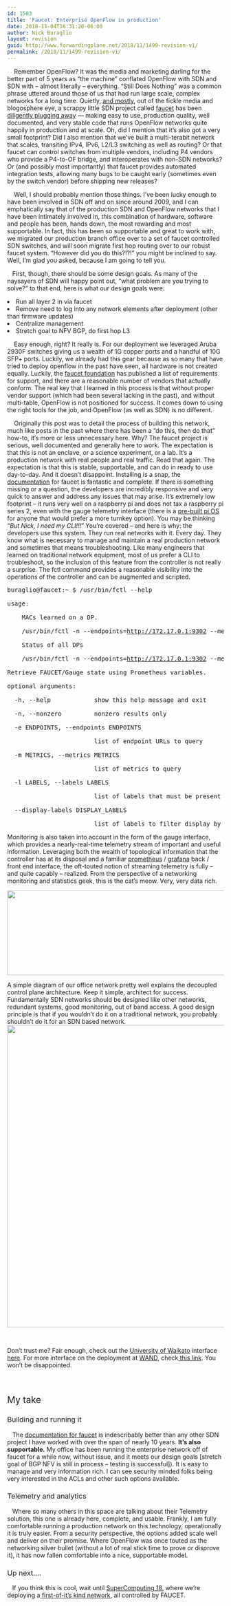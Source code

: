 ```yaml
---
id: 1503
title: 'Faucet: Enterprise OpenFlow in production'
date: 2018-11-04T16:31:20-06:00
author: Nick Buraglio
layout: revision
guid: http://www.forwardingplane.net/2018/11/1499-revision-v1/
permalink: /2018/11/1499-revision-v1/
---
```

<span style="font-weight: 400;">    Remember OpenFlow? It was the media and marketing darling for the better part of 5 years as “the machine” conflated OpenFlow with SDN and SDN with &#8211; almost literally &#8211; everything. &#8220;Still Does Nothing&#8221; was a common phrase uttered around those of us that had run large scale, complex networks for a long time. Quietly, </span>[<span style="font-weight: 400;">and mostly</span>](https://faucet-sdn.blogspot.com/)<span style="font-weight: 400;">, out of the fickle media and blogosphere eye, a scrappy little SDN project called </span>[<span style="font-weight: 400;">faucet</span>](https://github.com/faucetsdn/faucet) <span style="font-weight: 400;">has been </span>[<span style="font-weight: 400;">diligently plugging away</span>](https://github.com/faucetsdn/faucet) <span style="font-weight: 400;">&#8212; making easy to use, production quality, well documented, and very stable code that runs OpenFlow networks quite happily in production and at scale. Oh, did I mention that it&#8217;s also got a very small footprint? Did I also mention that we&#8217;ve built a multi-terabit network</span> <span style="font-weight: 400;">that </span><span style="font-weight: 400;">scales, transiting IPv4, IPv6, L2/L3 switching as well as routing? Or that faucet </span><span style="font-weight: 400;">can control switches from multiple vendors, including P4 vendors who provide a P4-to-OF bridge, and interoperates with non-SDN networks? Or (and possibly most importantly) that faucet provides automated integration tests, allowing many bugs to be caught early (sometimes even by the switch vendor) before shipping new releases? </span>

<span style="font-weight: 400;">    Well, I should probably mention those things. I&#8217;ve been lucky enough to have been involved in SDN off and on since around 2009, and I can emphatically say that of the production SDN and OpenFlow networks that I have been intimately involved in, this combination of hardware, software and people has been, hands down, the most rewarding and most supportable. In fact, this has been so supportable and great to work with, we migrated our production branch office over to a set of faucet controlled SDN switches, and will soon migrate first hop routing over to our robust faucet system. &#8220;However did you do this?!?!&#8221; you might be inclined to say. Well, I&#8217;m glad you asked, because I am going to tell you. </span>

 <span style="font-weight: 400;">   First, though, there should be some design goals. As many of the naysayers of SDN will happy point out, &#8220;what problem are you trying to solve?&#8221; to that end, here is what our design goals were:</span>

<li style="font-weight: 400;">
  <span style="font-weight: 400;">Run all layer 2 in via </span><span style="font-weight: 400;">faucet</span>
</li>
<li style="font-weight: 400;">
  <span style="font-weight: 400;">Remove need to log into any network elements after deployment (other than firmware updates)</span>
</li>
<li style="font-weight: 400;">
  <span style="font-weight: 400;">Centralize management</span>
</li>
<li style="font-weight: 400;">
  <span style="font-weight: 400;">Stretch goal to NFV BGP, do first hop L3</span>
</li>

<span style="font-weight: 400;">    Easy enough, right? It really is. For our deployment we leveraged Aruba 2930F switches giving us a wealth of 1G copper ports and a handful of 10G SFP+ ports. Luckily, we already had this gear because as so many that have tried to deploy openflow in the past have seen, all hardware is not created equally. Luckily, the </span>[<span style="font-weight: 400;">faucet foundation</span>](https://www.faucet.org.nz/) <span style="font-weight: 400;">has published a list of requirements for support, and there are a reasonable number of vendors that actually conform. The real key that I learned in this process is that without proper vendor support (which had been several lacking in the past), and without multi-table, OpenFlow is not positioned for success. It comes down to using the right tools for the job, and OpenFlow (as well as SDN) is no different. </span>

<span style="font-weight: 400;">    Originally this post was to detail the process of building this network, much like posts in the past where there has been a “do this, then do that” how-to, it’s more or less unnecessary here. Why? The </span><span style="font-weight: 400;">faucet</span> <span style="font-weight: 400;">project is serious, well documented and generally here to work. The expectation is that this is not an enclave, or a science experiment, or a lab. It’s a production network with real people and real traffic. Read that again. The expectation is that this is stable, supportable, and can do in ready to use day-to-day. And it doesn’t disappoint. Installing is a snap, the</span> [<span style="font-weight: 400;">documentation</span>](https://docs.faucet.nz/en/latest/tutorials/first_time.html) <span style="font-weight: 400;">for </span><span style="font-weight: 400;">faucet</span> <span style="font-weight: 400;">is fantastic and complete. If there is something missing or a question, the developers are incredibly responsive and very quick to answer and address any issues that may arise. It’s extremely low footprint &#8211; it runs very well on a raspberry pi and does not tax a raspberry pi series 2, even with the gauge telemetry interface (there is a</span> [<span style="font-weight: 400;">pre-built pi OS</span>](https://docs.faucet.nz/en/latest/installation.html#installing-on-raspberry-pi) <span style="font-weight: 400;">for anyone that would prefer a more turnkey option). You may be thinking “</span>_<span style="font-weight: 400;">But Nick, I need my CLI!!!</span>_<span style="font-weight: 400;">” You’re covered &#8211; and here is why: the developers use this system. They run real networks with it. Every day. They know what is necessary to manage and maintain a real production network and sometimes that means troubleshooting. Like many engineers that learned on traditional network equipment, most of us prefer a CLI to troubleshoot, so the inclusion of this feature from the controller is not really a surprise. The </span><span style="font-weight: 400;">fctl</span> <span style="font-weight: 400;">command provides a reasonable visibility into the operations of the controller and can be augmented and scripted. </span>

<pre><span style="font-weight: 400;">buraglio@faucet:~ $ /usr/bin/fctl --help</span>

<span style="font-weight: 400;">usage:</span>

<span style="font-weight: 400;">    MACs learned on a DP.</span>

<span style="font-weight: 400;">    /usr/bin/fctl -n --endpoints=</span><a href="http://172.17.0.1:9302"><span style="font-weight: 400;">http://172.17.0.1:9302</span></a><span style="font-weight: 400;"> --metrics=learned_macs --labels=dp_id:0xb827eb608918</span>

<span style="font-weight: 400;">    Status of all DPs</span>

<span style="font-weight: 400;">    /usr/bin/fctl -n --endpoints=</span><a href="http://172.17.0.1:9302"><span style="font-weight: 400;">http://172.17.0.1:9302</span></a><span style="font-weight: 400;"> --metrics=dp_status</span>

<span style="font-weight: 400;">Retrieve FAUCET/Gauge state using Prometheus variables.</span>

<span style="font-weight: 400;">optional arguments:</span>

<span style="font-weight: 400;">  -h, --help            show this help message and exit</span>

<span style="font-weight: 400;">  -n, --nonzero         nonzero results only</span>

<span style="font-weight: 400;">  -e ENDPOINTS, --endpoints ENDPOINTS</span>

<span style="font-weight: 400;">                        list of endpoint URLs to query</span>

<span style="font-weight: 400;">  -m METRICS, --metrics METRICS</span>

<span style="font-weight: 400;">                        list of metrics to query</span>

<span style="font-weight: 400;">  -l LABELS, --labels LABELS</span>

<span style="font-weight: 400;">                        list of labels that must be present</span>

<span style="font-weight: 400;">  --display-labels DISPLAY_LABELS</span>

<span style="font-weight: 400;">                        list of labels to filter display by (default all)</span></pre>

<span style="font-weight: 400;">Monitoring is also taken into account in the form of the gauge interface, which provides a nearly-real-time telemetry stream of important and useful information. Leveraging both the wealth of topological information that the controller has at its disposal and a familiar </span>[<span style="font-weight: 400;">prometheus</span>](https://github.com/prometheus) <span style="font-weight: 400;">/ </span>[<span style="font-weight: 400;">grafana</span>](https://grafana.com/) <span style="font-weight: 400;">back / front end interface, the oft-touted notion of streaming telemetry is fully &#8211; and quite capably &#8211; realized. From the perspective of a networking monitoring and statistics geek, this is the cat’s meow. Very, very data rich.</span>

[<img class="aligncenter size-large wp-image-1501" src="http://www.forwardingplane.net/wp-content/uploads/2018/11/grafana-screencap-1024x275.png" alt="" width="735" height="197" srcset="http://www.forwardingplane.net/wp-content/uploads/2018/11/grafana-screencap-1024x275.png 1024w, http://www.forwardingplane.net/wp-content/uploads/2018/11/grafana-screencap-300x80.png 300w, http://www.forwardingplane.net/wp-content/uploads/2018/11/grafana-screencap-768x206.png 768w, http://www.forwardingplane.net/wp-content/uploads/2018/11/grafana-screencap.png 1600w" sizes="(max-width: 735px) 100vw, 735px" />](http://www.forwardingplane.net/wp-content/uploads/2018/11/grafana-screencap.png)

<span style="font-weight: 400;">A simple diagram of our office network pretty well explains the decoupled control plane architecture. Keep it simple, architect for success. Fundamentally SDN networks should be designed like other networks, redundant systems, good monitoring, out of band access. A good design principle is that if you wouldn’t do it on a traditional network, you probably shouldn’t do it for an SDN based network.   <a href="http://www.forwardingplane.net/wp-content/uploads/2018/11/faunet-office.png"><img class="alignright  wp-image-1500" src="http://www.forwardingplane.net/wp-content/uploads/2018/11/faunet-office.png" alt="" width="563" height="703" srcset="http://www.forwardingplane.net/wp-content/uploads/2018/11/faunet-office.png 740w, http://www.forwardingplane.net/wp-content/uploads/2018/11/faunet-office-240x300.png 240w" sizes="(max-width: 563px) 100vw, 563px" /></a></span>

&nbsp;

<span style="font-weight: 400;">Don’t trust me? Fair enough, check out the </span>[<span style="font-weight: 400;">University of Waikato</span>](https://www.waikato.ac.nz/research/units/wand.shtml) <span style="font-weight: 400;">interface </span>[<span style="font-weight: 400;">here</span>](https://grafana.redcables.wand.nz/d/000000003/redcables-bgp?orgId=1)<span style="font-weight: 400;">. For more interface on the deployment at </span>[<span style="font-weight: 400;">WAND</span>](https://wand.net.nz/)<span style="font-weight: 400;">, check</span>[ <span style="font-weight: 400;">this link</span>](https://redcables.wand.nz/)<span style="font-weight: 400;">. You won’t be disappointed.  </span>

&nbsp;

## <span style="font-weight: 400;">My take</span>

###  <span style="font-weight: 400;">Building and running it</span>

 <span style="font-weight: 400;">   The </span>[<span style="font-weight: 400;">documentation for faucet</span>](https://docs.faucet.nz/en/latest/) <span style="font-weight: 400;">is indescribably better than any other SDN</span> <span style="font-weight: 400;">project I have worked with over the span of nearly 10 years.</span> **It’s also supportable.** <span style="font-weight: 400;">My office has been running the enterprise network off of faucet for a while now, without issue, and it meets our design goals [stretch goal of BGP NFV is still in process &#8211; testing is successful]). It is easy to manage and very information rich. I can see security minded folks being very interested in the ACLs and other such options available. </span>

### <span style="font-weight: 400;">Telemetry and analytics    </span>

 <span style="font-weight: 400;">   Where so many others in this space are talking about their Telemetry solution, this one is already here, complete, and usable. Frankly, I am fully comfortable running a production network on this technology, operationally it is truly easier. From a security perspective, the options added scale well and deliver on their promise. Where OpenFlow was once touted as the networking silver bullet (without a lot of real stick time to prove or disprove it), it has now fallen comfortable into a nice, supportable model. </span>

### <span style="font-weight: 400;">Up next….    </span>

 <span style="font-weight: 400;">   If you think this is cool, wait until </span>[<span style="font-weight: 400;">SuperComputing 18</span>](https://sc18.supercomputing.org/)<span style="font-weight: 400;">, where we’re deploying a</span>[ <span style="font-weight: 400;">first-of-it’s kind network</span>](https://www.linkedin.com/feed/update/urn:li:activity:6461072411969363968/)<span style="font-weight: 400;">, all controlled by FAUCET. </span>

&nbsp;